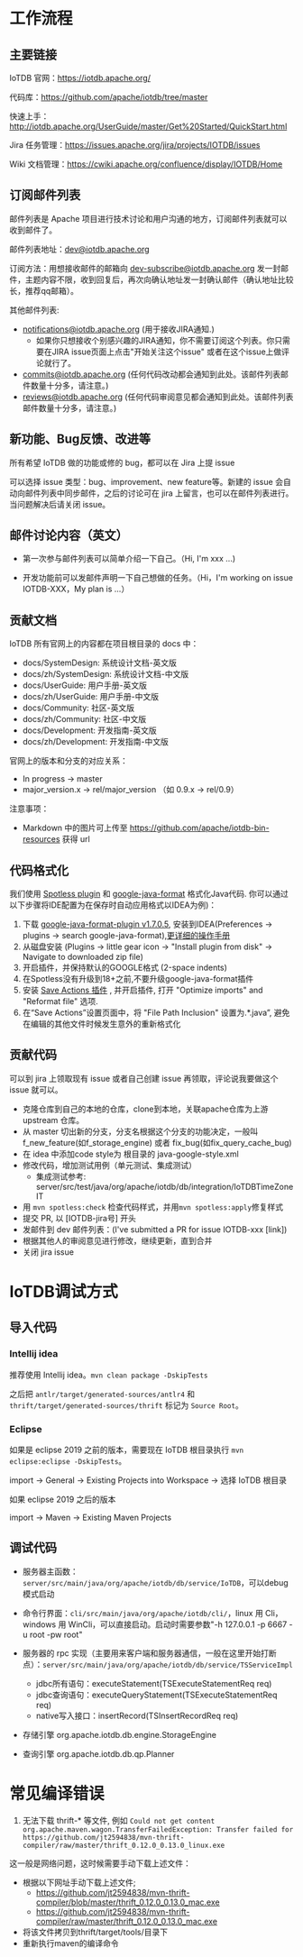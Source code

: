 <!--

    Licensed to the Apache Software Foundation (ASF) under one
    or more contributor license agreements.  See the NOTICE file
    distributed with this work for additional information
    regarding copyright ownership.  The ASF licenses this file
    to you under the Apache License, Version 2.0 (the
    "License"); you may not use this file except in compliance
    with the License.  You may obtain a copy of the License at
    
        http://www.apache.org/licenses/LICENSE-2.0
    
    Unless required by applicable law or agreed to in writing,
    software distributed under the License is distributed on an
    "AS IS" BASIS, WITHOUT WARRANTIES OR CONDITIONS OF ANY
    KIND, either express or implied.  See the License for the
    specific language governing permissions and limitations
    under the License.

-->

# 工作流程

## 主要链接

IoTDB 官网：https://iotdb.apache.org/

代码库：https://github.com/apache/iotdb/tree/master

快速上手：http://iotdb.apache.org/UserGuide/master/Get%20Started/QuickStart.html

Jira 任务管理：https://issues.apache.org/jira/projects/IOTDB/issues

Wiki 文档管理：https://cwiki.apache.org/confluence/display/IOTDB/Home

## 订阅邮件列表

邮件列表是 Apache 项目进行技术讨论和用户沟通的地方，订阅邮件列表就可以收到邮件了。

邮件列表地址：dev@iotdb.apache.org

订阅方法：用想接收邮件的邮箱向 dev-subscribe@iotdb.apache.org 发一封邮件，主题内容不限，收到回复后，再次向确认地址发一封确认邮件（确认地址比较长，推荐qq邮箱）。

其他邮件列表:
* notifications@iotdb.apache.org (用于接收JIRA通知.)
  * 如果你只想接收个别感兴趣的JIRA通知，你不需要订阅这个列表。你只需要在JIRA issue页面上点击"开始关注这个issue" 或者在这个issue上做评论就行了。
* commits@iotdb.apache.org (任何代码改动都会通知到此处。该邮件列表邮件数量十分多，请注意。)
* reviews@iotdb.apache.org (任何代码审阅意见都会通知到此处。该邮件列表邮件数量十分多，请注意。)

## 新功能、Bug反馈、改进等

所有希望 IoTDB 做的功能或修的 bug，都可以在 Jira 上提 issue

可以选择 issue 类型：bug、improvement、new feature等。新建的 issue 会自动向邮件列表中同步邮件，之后的讨论可在 jira 上留言，也可以在邮件列表进行。当问题解决后请关闭 issue。

## 邮件讨论内容（英文）

* 第一次参与邮件列表可以简单介绍一下自己。（Hi, I'm xxx ...)

* 开发功能前可以发邮件声明一下自己想做的任务。（Hi，I'm working on issue IOTDB-XXX，My plan is ...）

## 贡献文档

IoTDB 所有官网上的内容都在项目根目录的 docs 中：

* docs/SystemDesign: 系统设计文档-英文版
* docs/zh/SystemDesign: 系统设计文档-中文版
* docs/UserGuide: 用户手册-英文版
* docs/zh/UserGuide: 用户手册-中文版
* docs/Community: 社区-英文版
* docs/zh/Community: 社区-中文版
* docs/Development: 开发指南-英文版
* docs/zh/Development: 开发指南-中文版

官网上的版本和分支的对应关系：

* In progress -> master
* major_version.x -> rel/major_version （如 0.9.x -> rel/0.9）

注意事项：

* Markdown 中的图片可上传至 https://github.com/apache/iotdb-bin-resources 获得 url

## 代码格式化

我们使用 [Spotless
plugin](https://github.com/diffplug/spotless/tree/main/plugin-maven) 和 [google-java-format](https://github.com/google/google-java-format) 格式化Java代码. 你可以通过以下步骤将IDE配置为在保存时自动应用格式以IDEA为例)：

1. 下载 [google-java-format-plugin v1.7.0.5](https://plugins.jetbrains.com/plugin/8527-google-java-format/versions/stable/83169), 安装到IDEA(Preferences -> plugins -> search google-java-format),[更详细的操作手册](https://github.com/google/google-java-format#intellij-android-studio-and-other-jetbrains-ides)
2. 从磁盘安装 (Plugins -> little gear icon -> "Install plugin from disk" -> Navigate to downloaded zip file)
3. 开启插件，并保持默认的GOOGLE格式 (2-space indents)
4. 在Spotless没有升级到18+之前,不要升级google-java-format插件
5. 安装 [Save Actions 插件](https://plugins.jetbrains.com/plugin/7642-save-actions) , 并开启插件, 打开 "Optimize imports" and "Reformat file" 选项.
6. 在“Save Actions”设置页面中，将 "File Path Inclusion" 设置为.*\.java”, 避免在编辑的其他文件时候发生意外的重新格式化

## 贡献代码

可以到 jira 上领取现有 issue 或者自己创建 issue 再领取，评论说我要做这个 issue 就可以。

* 克隆仓库到自己的本地的仓库，clone到本地，关联apache仓库为上游 upstream 仓库。
* 从 master 切出新的分支，分支名根据这个分支的功能决定，一般叫 f_new_feature(如f_storage_engine) 或者 fix_bug(如fix_query_cache_bug)
* 在 idea 中添加code style为 根目录的 java-google-style.xml
* 修改代码，增加测试用例（单元测试、集成测试）
	* 集成测试参考: server/src/test/java/org/apache/iotdb/db/integration/IoTDBTimeZoneIT
* 用 `mvn spotless:check` 检查代码样式，并用`mvn spotless:apply`修复样式
* 提交 PR, 以 [IOTDB-jira号] 开头
* 发邮件到 dev 邮件列表：(I've submitted a PR for issue IOTDB-xxx [link])
* 根据其他人的审阅意见进行修改，继续更新，直到合并
* 关闭 jira issue

# IoTDB调试方式

## 导入代码

### Intellij idea

推荐使用 Intellij idea。```mvn clean package -DskipTests``` 

之后把 ```antlr/target/generated-sources/antlr4``` 和 ```thrift/target/generated-sources/thrift``` 标记为 ```Source Root```。 

### Eclipse

如果是 eclipse 2019 之前的版本，需要现在 IoTDB 根目录执行 `mvn eclipse:eclipse -DskipTests`。

import -> General -> Existing Projects into Workspace -> 选择 IoTDB 根目录

如果 eclipse 2019 之后的版本

import -> Maven -> Existing Maven Projects

## 调试代码

* 服务器主函数：```server/src/main/java/org/apache/iotdb/db/service/IoTDB```，可以debug模式启动
* 命令行界面：```cli/src/main/java/org/apache/iotdb/cli/```，linux 用 Cli，windows 用 WinCli，可以直接启动。启动时需要参数"-h 127.0.0.1 -p 6667 -u root -pw root"
* 服务器的 rpc 实现（主要用来客户端和服务器通信，一般在这里开始打断点）：```server/src/main/java/org/apache/iotdb/db/service/TSServiceImpl```
	* jdbc所有语句：executeStatement(TSExecuteStatementReq req)
	* jdbc查询语句：executeQueryStatement(TSExecuteStatementReq req)	
	* native写入接口：insertRecord(TSInsertRecordReq req)

* 存储引擎 org.apache.iotdb.db.engine.StorageEngine
* 查询引擎 org.apache.iotdb.db.qp.Planner



# 常见编译错误

1. 无法下载 thrift-* 等文件, 例如 `Could not get content
org.apache.maven.wagon.TransferFailedException: Transfer failed for https://github.com/jt2594838/mvn-thrift-compiler/raw/master/thrift_0.12.0_0.13.0_linux.exe`

这一般是网络问题，这时候需要手动下载上述文件：

* 根据以下网址手动下载上述文件;
  * https://github.com/jt2594838/mvn-thrift-compiler/blob/master/thrift_0.12.0_0.13.0_mac.exe
  * https://github.com/jt2594838/mvn-thrift-compiler/raw/master/thrift_0.12.0_0.13.0_mac.exe
* 将该文件拷贝到thrift/target/tools/目录下
* 重新执行maven的编译命令

